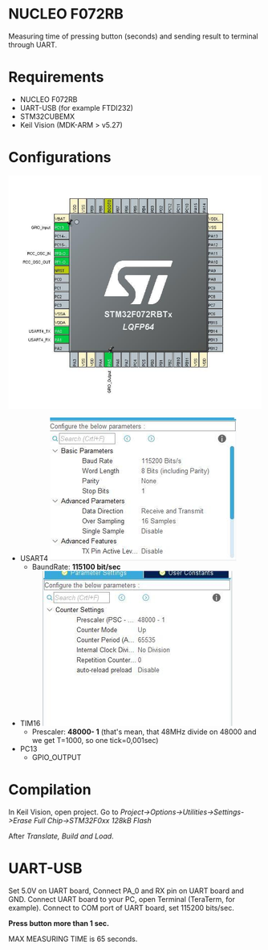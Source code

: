
# NUCLEO F072RB
Measuring time of pressing button (seconds) and sending result to terminal through UART.

# Requirements
* NUCLEO F072RB
* UART-USB (for example FTDI232)
* STM32CUBEMX
* Keil Vision (MDK-ARM > v5.27)

# Configurations
![](IMG/STM_PINS.jpg)
* USART4
![](IMG/UART_CONF.jpg)
  - BaundRate: __115100 bit/sec__
* TIM16
![](IMG/TIM16_CONF.jpg)
  - Prescaler: __48000- 1__ (that's mean, that 48MHz divide on 48000 and we get T=1000, so one tick=0,001sec)
* PC13
  - GPIO_OUTPUT

# Compilation
In Keil Vision, open project.
Go to _Project->Options->Utilities->Settings->Erase Full Chip->STM32F0xx 128kB Flash_

After _Translate, Build and Load_.

# UART-USB
Set 5.0V on UART board,
Connect PA_0 and RX pin on UART board and GND.
Connect UART board to your PC, open Terminal (TeraTerm, for example).
Connect to COM port of UART board, set 115200 bits/sec.

__Press button more than 1 sec.__

MAX MEASURING TIME is 65 seconds.
